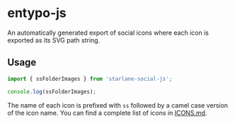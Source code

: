 # entypo-js

An automatically generated export of social icons where each icon is exported as its SVG path string.

## Usage
```js
import { ssFolderImages } from 'starlane-social-js';

console.log(ssFolderImages);
```

The name of each icon is prefixed with `ss` followed by a camel case version of the icon name. You can find a complete list of icons in [ICONS.md](ICONS.md).